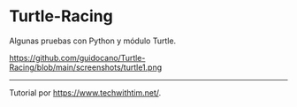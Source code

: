 # Turtle-Racing

Algunas pruebas con Python y módulo Turtle.

https://github.com/guidocano/Turtle-Racing/blob/main/screenshots/turtle1.png

-------------------------------------

Tutorial por https://www.techwithtim.net/.
